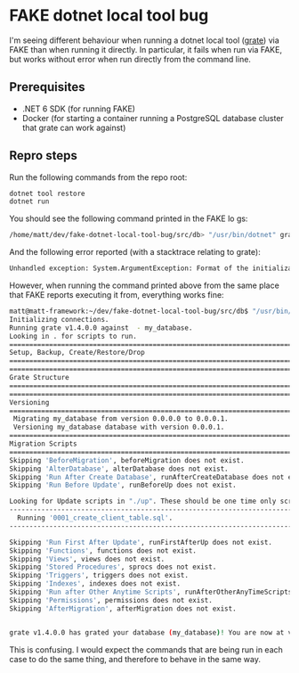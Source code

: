 # FAKE dotnet local tool bug

I'm seeing different behaviour when running a dotnet local tool ([grate](https://erikbra.github.io/grate/)) via FAKE than when running it directly. In particular, it fails when run via FAKE, but works without error when run directly from the command line.

## Prerequisites

- .NET 6 SDK (for running FAKE)
- Docker (for starting a container running a PostgreSQL database cluster that grate can work against)

## Repro steps

Run the following commands from the repo root:

``` sh
dotnet tool restore
dotnet run
```

You should see the following command printed in the FAKE lo gs:

``` sh
/home/matt/dev/fake-dotnet-local-tool-bug/src/db> "/usr/bin/dotnet" grate --noninteractive --databasetype postgresql --connectionstring 'Host=localhost;Database=my_database;Username=postgres;Password=aVeryStrongPassword!' --adminconnectionstring 'Host=localhost;Database=postgres;Username=postgres;Password=aVeryStrongPassword!' (In: false, Out: false, Err: false)
```

And the following error reported (with a stacktrace relating to grate):

``` sh
Unhandled exception: System.ArgumentException: Format of the initialization string does not conform to specification starting at index 55.
```

However, when running the command printed above from the same place that FAKE reports executing it from, everything works fine:

``` sh
matt@matt-framework:~/dev/fake-dotnet-local-tool-bug/src/db$ "/usr/bin/dotnet" grate --noninteractive --databasetype postgresql --connectionstring 'Host=localhost;Database=my_database;Username=postgres;Password=aVeryStrongPassword!' --adminconnectionstring 'Host=localhost;Database=postgres;Username=postgres;Password=aVeryStrongPassword!'
Initializing connections.
Running grate v1.4.0.0 against  - my_database.
Looking in . for scripts to run.
================================================================================
Setup, Backup, Create/Restore/Drop
================================================================================
================================================================================
Grate Structure
================================================================================
================================================================================
Versioning
================================================================================
 Migrating my_database from version 0.0.0.0 to 0.0.0.1.
 Versioning my_database database with version 0.0.0.1.
================================================================================
Migration Scripts
================================================================================
Skipping 'BeforeMigration', beforeMigration does not exist.
Skipping 'AlterDatabase', alterDatabase does not exist.
Skipping 'Run After Create Database', runAfterCreateDatabase does not exist.
Skipping 'Run Before Update', runBeforeUp does not exist.

Looking for Update scripts in "./up". These should be one time only scripts.
--------------------------------------------------------------------------------
  Running '0001_create_client_table.sql'.
--------------------------------------------------------------------------------

Skipping 'Run First After Update', runFirstAfterUp does not exist.
Skipping 'Functions', functions does not exist.
Skipping 'Views', views does not exist.
Skipping 'Stored Procedures', sprocs does not exist.
Skipping 'Triggers', triggers does not exist.
Skipping 'Indexes', indexes does not exist.
Skipping 'Run after Other Anytime Scripts', runAfterOtherAnyTimeScripts does not exist.
Skipping 'Permissions', permissions does not exist.
Skipping 'AfterMigration', afterMigration does not exist.


grate v1.4.0.0 has grated your database (my_database)! You are now at version 0.0.0.1. All changes and backups can be found at "/home/matt/.local/share/grate/migrations/my_database/2023-02-26T18_30_08.2106773_00_00".
```

This is confusing. I would expect the commands that are being run in each case to do the same thing, and therefore to behave in the same way.

